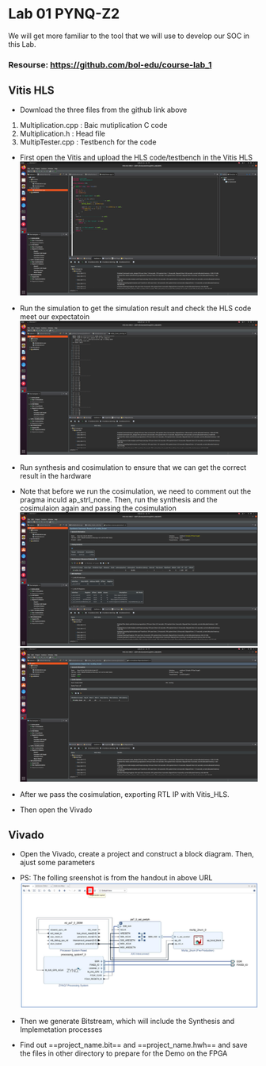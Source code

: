 # Lab 01 PYNQ-Z2
We will get more familiar to the tool that we will use to develop our SOC in this Lab.  
### Resourse: https://github.com/bol-edu/course-lab_1
## Vitis HLS
- Download the three files from the github link above  
1.  Multiplication.cpp : Baic mutiplication C code
2.  Multiplication.h : Head file
3.  MultipTester.cpp : Testbench for the code

- First open the Vitis and upload the HLS code/testbench in the Vitis HLS
![HLS_code](https://github.com/SamChang03/SOC_Lab/blob/main/Lab01/HLS%20code.png)

- Run the simulation to get the simulation result and check the HLS code meet our expectatoin
![vitis_simulation](https://github.com/SamChang03/SOC_Lab/blob/main/Lab01/vitis_simulation.png)  
      
- Run synthesis and cosimulation to ensure that we can get the correct result in the hardware
- Note that before we run the cosimulation, we need to comment out the pragma inculd ap_strl_none. Then, run the synthesis and the cosimulaion again and passing the cosimulation
![synthesis_result](https://github.com/SamChang03/SOC_Lab/blob/main/Lab01/synthesis_result.png)  
![cosimulation_result](https://github.com/SamChang03/SOC_Lab/blob/main/Lab01/cosimulation_result.png)  

- After we pass the cosimulation, exporting RTL IP with Vitis_HLS.
- Then open the Vivado
## Vivado
- Open the Vivado, create a project and construct a block diagram. Then, ajust some parameters
- PS: The folling sreenshot is from the handout in above URL
![block diagram](https://github.com/SamChang03/SOC_Lab/blob/main/Lab01/block%20diagram.png)

- Then we generate Bitstream, which will include the Synthesis and Implemetation processes
- Find out ==project_name.bit== and ==project_name.hwh== and save the files in other directory to prepare for the Demo on the FPGA
